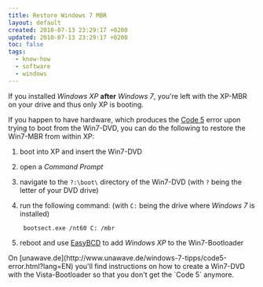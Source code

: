 ```yaml
---
title: Restore Windows 7 MBR
layout: default
created: 2010-07-13 23:29:17 +0200
updated: 2010-07-13 23:29:17 +0200
toc: false
tags:
  - know-how
  - software
  - windows
---
```

If you installed *Windows XP* **after** *Windows 7*, you're left with the XP-MBR on your drive and thus only XP is
booting.

If you happen to have hardware, which produces the [Code 5](http://www.unawave.de/windows-7-tipps/code5-error.html?lang=EN)
error upon trying to boot from the Win7-DVD, you can do the following to restore the Win7-MBR from within XP:

1. boot into XP and insert the Win7-DVD
1. open a *Command Prompt*
1. navigate to the `?:\boot\` directory of the Win7-DVD (with `?` being the letter of your DVD drive)
1. run the following command: (with `C:` being the drive where *Windows 7* is installed)  
  
        bootsect.exe /nt60 C: /mbr
1. reboot and use [EasyBCD](http://neosmart.net/software.php) to add *Windows XP* to the Win7-Bootloader

<p><div class="notetip" markdown="1">
On [unawave.de](http://www.unawave.de/windows-7-tipps/code5-error.html?lang=EN) you'll find instructions on how to
create a Win7-DVD with the Vista-Bootloader so that you don't get the `Code 5` anymore.
</div></p>
